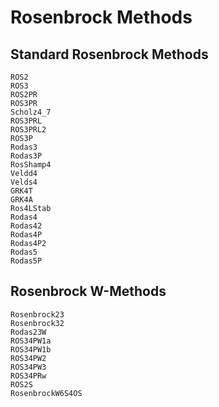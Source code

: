 # Rosenbrock Methods

## Standard Rosenbrock Methods

```@docs
ROS2
ROS3
ROS2PR
ROS3PR
Scholz4_7
ROS3PRL
ROS3PRL2
ROS3P
Rodas3
Rodas3P
RosShamp4
Veldd4
Velds4
GRK4T
GRK4A
Ros4LStab
Rodas4
Rodas42
Rodas4P
Rodas4P2
Rodas5
Rodas5P
```

## Rosenbrock W-Methods

```@docs
Rosenbrock23
Rosenbrock32
Rodas23W
ROS34PW1a
ROS34PW1b
ROS34PW2
ROS34PW3
ROS34PRw
ROS2S
RosenbrockW6S4OS
```
